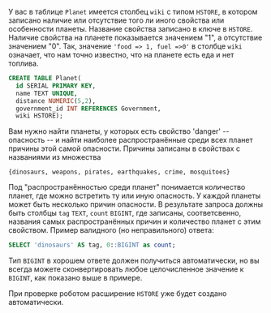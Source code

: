 У вас в таблице `Planet` имеется столбец `wiki` с типом `HSTORE`, в котором записано наличие или отсутствие того ли иного свойства или особенности планеты. Название свойства записано в ключе в `HSTORE`. Наличие свойства на планете показывается значением "1", а отсутствие значением "0". Так, значение `'food => 1, fuel =>0'` в столбце `wiki` означает, что нам точно известно, что на планете есть еда и нет топлива.

```sql
CREATE TABLE Planet(
  id SERIAL PRIMARY KEY,
  name TEXT UNIQUE,
  distance NUMERIC(5,2),
  government_id INT REFERENCES Government,
  wiki HSTORE);
```

Вам нужно найти планеты, у которых есть свойство 'danger' -- опасность -- и найти наиболее распространённые среди всех планет причины этой самой опасности. Причины записаны в свойствах с названиями из множества

```
{dinosaurs, weapons, pirates, earthquakes, crime, mosquitoes}
```

Под "распространённостью среди планет" понимается количество планет, где можно встретить ту или иную опасность. У каждой планеты может быть несколько причин опасности. В результате запроса должны быть столбцы `tag` `TEXT`, `count` `BIGINT`, где записаны, соответсвенно, названия самых распространённых причин и количество планет с этим свойством. Пример валидного (но неправильного) ответа:

```sql
SELECT 'dinosaurs' AS tag, 0::BIGINT as count;
```

Тип `BIGINT` в хорошем ответе должен получиться автоматически, но вы всегда можете сконвертировать любое целочисленное значение к `BIGINT`, как показано выше в примере.

При проверке роботом расширение `HSTORE` уже будет создано автоматически.
